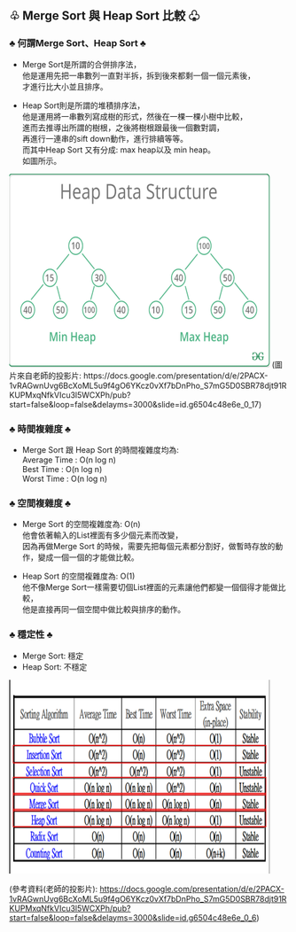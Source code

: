 ## ♧ Merge Sort 與 Heap Sort 比較 ♧

### ♣ 何謂Merge Sort、Heap Sort ♣

* Merge Sort是所謂的合併排序法，</br>
他是運用先把一串數列一直對半拆，拆到後來都剩一個一個元素後，</br>
才進行比大小並且排序。</br>

* Heap Sort則是所謂的堆積排序法，</br>
他是運用將一串數列寫成樹的形式，然後在一棵一棵小樹中比較，</br>
進而去推導出所謂的樹根，之後將樹根跟最後一個數對調，</br>
再進行一連串的sift down動作，進行排續等等。</br>
而其中Heap Sort 又有分成: max heap以及 min heap。</br>
如圖所示。

<img src="https://github.com/Chieh-Yin/Chiehyin/blob/master/Pictures/heap%20structure.jpg" width="470" height="350"/>
(圖片來自老師的投影片: https://docs.google.com/presentation/d/e/2PACX-1vRAGwnUvg6BcXoML5u9f4gO6YKcz0vXf7bDnPho_S7mG5D0SBR78djt91RKUPMxqNfkVIcu3l5WCXPh/pub?start=false&loop=false&delayms=3000&slide=id.g6504c48e6e_0_17)

### ♣ 時間複雜度 ♣

* Merge Sort 跟 Heap Sort 的時間複雜度均為: </br>
Average Time : O(n log n) </br>
Best Time : O(n log n) </br>
Worst Time : O(n log n) </br>


### ♣ 空間複雜度 ♣

* Merge Sort 的空間複雜度為: O(n) </br>
他會依著輸入的List裡面有多少個元素而改變， </br>
因為再做Merge Sort 的時候，需要先把每個元素都分割好，做暫時存放的動作，變成一個一個的才能做比較。

* Heap Sort 的空間複雜度為: O(1) </br>
他不像Merge Sort一樣需要切個List裡面的元素讓他們都變一個個得才能做比較，</br>
他是直接再同一個空間中做比較與排序的動作。


### ♣ 穩定性 ♣

* Merge Sort: 穩定 </br>
* Heap Sort: 不穩定 </br>

<img src="https://github.com/Chieh-Yin/Chiehyin/blob/master/Pictures/%E8%A4%87%E9%9B%9C%E5%BA%A6.jpg" width="470" height="350"/>

(參考資料(老師的投影片): https://docs.google.com/presentation/d/e/2PACX-1vRAGwnUvg6BcXoML5u9f4gO6YKcz0vXf7bDnPho_S7mG5D0SBR78djt91RKUPMxqNfkVIcu3l5WCXPh/pub?start=false&loop=false&delayms=3000&slide=id.g6504c48e6e_0_6)
